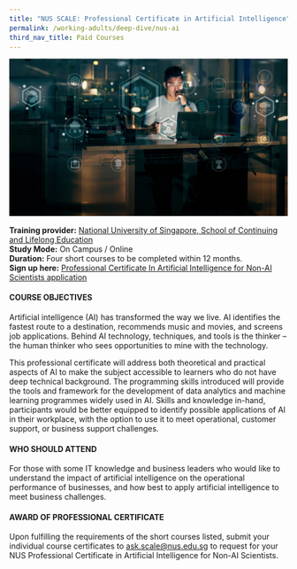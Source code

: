 ```yaml
---
title: "NUS SCALE: Professional Certificate in Artificial Intelligence"
permalink: /working-adults/deep-dive/nus-ai
third_nav_title: Paid Courses
---
```

![Alt text for image on Isomer site](/images/nus-ai.jpg)

**Training provider:** [National University of Singapore, School of Continuing and Lifelong Education](https://scale.nus.edu.sg/)  
**Study Mode:** On Campus / Online  
**Duration:** Four short courses to be completed within 12 months.  
**Sign up here:** [Professional Certificate In Artificial Intelligence for Non-AI Scientists application](https://scale.nus.edu.sg/programmes/executive-courses/certificates-at-nus/professional-certificates/professional-certificate-in-artificial-intelligence-for-non-ai-scientists)

#### COURSE OBJECTIVES
Artificial intelligence (AI) has transformed the way we live. AI identifies the fastest route to a destination, recommends music and movies, and screens job applications. Behind AI technology, techniques, and tools is the thinker – the human thinker who sees opportunities to mine with the technology.

This professional certificate will address both theoretical and practical aspects of AI to make the subject accessible to learners who do not have deep technical background. The programming skills introduced will provide the tools and framework for the development of data analytics and machine learning programmes widely used in AI. Skills and knowledge in-hand, participants would be better equipped to identify possible applications of AI in their workplace, with the option to use it to meet operational, customer support, or business support challenges.  

#### WHO SHOULD ATTEND
For those with some IT knowledge and business leaders who would like to understand the impact of artificial intelligence on the operational performance of businesses, and how best to apply artificial intelligence to meet business challenges.

#### AWARD OF PROFESSIONAL CERTIFICATE
Upon fulfilling the requirements of the short courses listed, submit your individual course certificates to ask.scale@nus.edu.sg to request for your NUS Professional Certificate in Artificial Intelligence for Non-AI Scientists.
